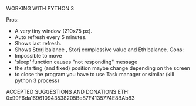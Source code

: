 WORKING WITH PYTHON 3


Pros:
- A very tiny window (210x75 px).
- Auto refresh every 5 minutes.
- Shows last refresh.
- Shows Storj balance , Storj complessive value and Eth balance.
Cons:
- Impossible to move
- 'sleep' function causes "not responding" message
- the starting (and fixed) position maybe change depending on the screen
- to close the program you have to use Task manager or similar (kill python 3 process)


ACCEPTED SUGGESTIONS AND DONATIONS
ETH: 0x99F6da169610943538205Be87F4135774E8BAb83

